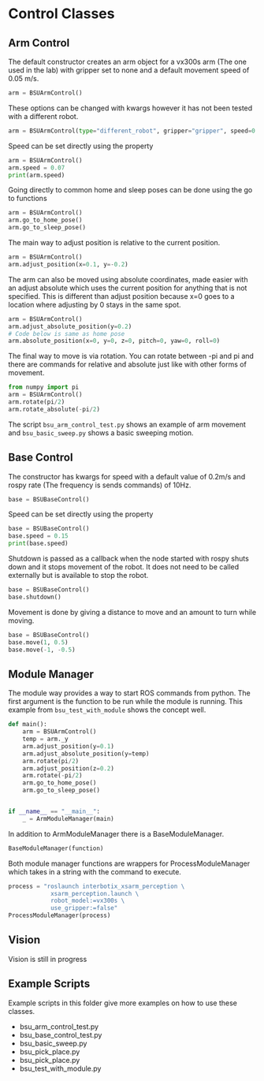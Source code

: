 # Control Classes
## Arm Control
The default constructor creates an arm object for a vx300s arm (The one used in the lab) with gripper set to none and a default movement speed of 0.05 m/s.
```py
arm = BSUArmControl()
```
These options can be changed with kwargs however it has not been tested with a different robot.
```py
arm = BSUArmControl(type="different_robot", gripper="gripper", speed=0.03)
```
Speed can be set directly using the property
```py
arm = BSUArmControl()
arm.speed = 0.07
print(arm.speed)
```
Going directly to common home and sleep poses can be done using the go to functions
```py
arm = BSUArmControl()
arm.go_to_home_pose()
arm.go_to_sleep_pose()
```
The main way to adjust position is relative to the current position.
```py
arm = BSUArmControl()
arm.adjust_position(x=0.1, y=-0.2)
```
The arm can also be moved using absolute coordinates, made easier with an adjust absolute which uses the current position for anything that is not specified. This is different than adjust position because x=0 goes to a location where adjusting by 0 stays in the same spot.
```py
arm = BSUArmControl()
arm.adjust_absolute_position(y=0.2)
# Code below is same as home pose
arm.absolute_position(x=0, y=0, z=0, pitch=0, yaw=0, roll=0)
```
The final way to move is via rotation. You can rotate between -pi and pi and there are commands for relative and absolute just like with other forms of movement.
```py
from numpy import pi
arm = BSUArmControl()
arm.rotate(pi/2)
arm.rotate_absolute(-pi/2)
```
The script `bsu_arm_control_test.py` shows an example of arm movement and `bsu_basic_sweep.py` shows a basic sweeping motion.
## Base Control
The constructor has kwargs for speed with a default value of 0.2m/s and rospy rate (The frequency is sends commands) of 10Hz.
```py
base = BSUBaseControl()
```
Speed can be set directly using the property
```py
base = BSUBaseControl()
base.speed = 0.15
print(base.speed)
```
Shutdown is passed as a callback when the node started with rospy shuts down and it stops movement of the robot. It does not need to be called externally but is available to stop the robot.
```py
base = BSUBaseControl()
base.shutdown()
```
Movement is done by giving a distance to move and an amount to turn while moving.
```py
base = BSUBaseControl()
base.move(1, 0.5)
base.move(-1, -0.5)
```
## Module Manager
The module way provides a way to start ROS commands from python. The first argument is the function to be run while the module is running. This example from `bsu_test_with_module` shows the concept well.
```py
def main():
    arm = BSUArmControl()
    temp = arm._y
    arm.adjust_position(y=0.1)
    arm.adjust_absolute_position(y=temp)
    arm.rotate(pi/2)
    arm.adjust_position(z=0.2)
    arm.rotate(-pi/2)
    arm.go_to_home_pose()
    arm.go_to_sleep_pose()


if __name__ == "__main__":
    _ = ArmModuleManager(main)
```
In addition to ArmModuleManager there is a BaseModuleManager.
```py
BaseModuleManager(function)
```
Both module manager functions are wrappers for ProcessModuleManager which takes in a string with the command to execute.
```py
process = "roslaunch interbotix_xsarm_perception \
            xsarm_perception.launch \
            robot_model:=vx300s \
            use_gripper:=false"
ProcessModuleManager(process)
```
## Vision
Vision is still in progress
## Example Scripts
Example scripts in this folder give more examples on how to use these classes.
* bsu_arm_control_test.py
* bsu_base_control_test.py
* bsu_basic_sweep.py
* bsu_pick_place.py
* bsu_pick_place.py
* bsu_test_with_module.py